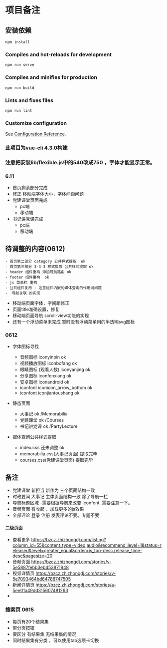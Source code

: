 # 项目备注

## 安装依赖
```
npm install
```

### Compiles and hot-reloads for development
```
npm run serve
```

### Compiles and minifies for production
```
npm run build
```

### Lints and fixes files
```
npm run lint
```

### Customize configuration
See [Configuration Reference](https://cli.vuejs.org/config/).

### 此项目为vue-cli 4.3.0构建

### 注意把安装lib/flexible.js中的540改成750 ，字体才能显示正常。



### 6.11                                                                                                                                                                 

- 首页剩余部分完成
- 修正 移动端字体大小，字体间距问题
- 党建课堂页面完成
  - pc端
  - 移动端
- 书记讲党课完成
  - pc端
  - 移动端

## 待调整的内容(0612)

	- 首页第二部分 category 公共样式提取  ok
	- 首页第三部分 3-3-3 样式提取 公共样式提取 ok
	- header 组件重构 添加导航路由 ok
	- footer 组件重构  ok
	- js 菜单栏 重构
	- 公共组件复用 - 注意组件内嵌的媒体查询的作用域问题
	-  导航关联 的实现
- 移动端页面字体，字间距修正
- 页面title准确设置，修复
- 移动端页面导航 scroll-view功能的实现
- 还有一个浮动菜单未完成  暂时没有浮动菜单用的半透明svg图标

### 0612

- 字体图标寻找
  - 音频图标 iconyinpin      ok
  - 视频播放图标 iconbofang   ok
  - 眼睛图标 (观看人数) iconyanjing ok 
  - 分享图标 iconfenxiang  ok
  - 安卓图标  iconandroid  ok
  - iconfont iconicon_arrow_bottom  ok
  - iconfont iconjiantoushang ok

- 静态页面
  - 大事记  ok   /Memorabilia
  - 党建课堂  ok   /Courses
  - 书记讲党课    ok     /PartyLecture
- 媒体查询公共样式提取
  - index.css 还未调整   ok
  - memorabilia.css(大事记页面) 提取完毕
  - courses.css(党建课堂页面) 提取完毕

## 备注

- 党建课堂  新担当  新作为  三个页面结构一致
- 时政要闻   大事记 主体页面结构一致 除了导航一栏
- 导航标题区域 -需要根据导航来改变 iconfont. 需要注意一下。
- 音频页面 有收起 ，加载更多的js效果
- 全部评论  登录   注册  发表评论不要。专题不要

#### 二级页面

- 查看更多  https://bzcz.zhizhongdj.com/listing?column_id=55&content_type=video,audio&recommend_level=1&status=released&level=greater_equal&order=is_top-desc,release_time-desc&pagesize=20
-  音频页面  https://bzcz.zhizhongdj.com/stories/v-5e5887febb3eb453871848
- 视频详情页 https://bzcz.zhizhongdj.com/stories/v-5e7093464bd64788747505
-  新闻详情页  https://bzcz.zhizhongdj.com/stories/a-5ee01a49dd315607481263
- 

### 搜索页  0615
- 每页有20个结果集
- 带分页按钮
- 要区分 有结果集 无结果集的情况
- 同时结果集有分类 ，可以使用tab选项卡切换